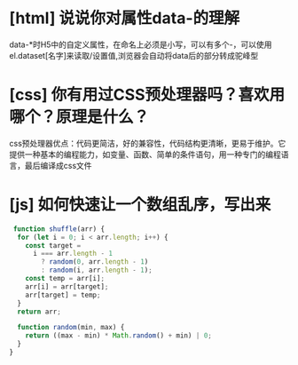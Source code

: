 # [html] 说说你对属性data-的理解

data-*时H5中的自定义属性，在命名上必须是小写，可以有多个-，可以使用el.dataset[名字]来读取/设置值,浏览器会自动将data后的部分转成驼峰型

# [css] 你有用过CSS预处理器吗？喜欢用哪个？原理是什么？

css预处理器优点：代码更简洁，好的兼容性，代码结构更清晰，更易于维护。它提供一种基本的编程能力，如变量、函数、简单的条件语句，用一种专门的编程语言，最后编译成css文件

# [js] 如何快速让一个数组乱序，写出来

```javascript
 function shuffle(arr) {
  for (let i = 0; i < arr.length; i++) {
    const target =
      i === arr.length - 1
        ? random(0, arr.length - 1)
        : random(i, arr.length - 1);
    const temp = arr[i];
    arr[i] = arr[target];
    arr[target] = temp;
  }
  return arr;

  function random(min, max) {
    return ((max - min) * Math.random() + min) | 0;
  }
}
```
